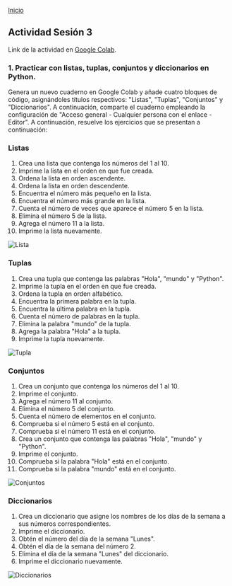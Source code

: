<!-- No borrar o modificar -->
[Inicio](./index.md)

## Actividad Sesión 3 

Link de la actividad en [Google Colab](https://colab.research.google.com/drive/125AHz-P54S0yFl57eHj4Jrpfi9k5Gh1F?usp=sharing).

### 1. Practicar con listas, tuplas, conjuntos y diccionarios en Python.

Genera un nuevo cuaderno en Google Colab y añade cuatro bloques de código, asignándoles títulos respectivos: "Listas", "Tuplas", "Conjuntos" y "Diccionarios". A continuación, comparte el cuaderno empleando la configuración de "Acceso general - Cualquier persona con el enlace - Editor". A continuación, resuelve los ejercicios que se presentan a continuación:

### Listas

1.  Crea una lista que contenga los números del 1 al 10.
2.  Imprime la lista en el orden en que fue creada.
3.  Ordena la lista en orden ascendente.
4.  Ordena la lista en orden descendente.
5.  Encuentra el número más pequeño en la lista.
7.  Encuentra el número más grande en la lista.
8.  Cuenta el número de veces que aparece el número 5 en la lista.
9.  Elimina el número 5 de la lista.
10. Agrega el número 11 a la lista.
11. Imprime la lista nuevamente.

![Lista](https://firebasestorage.googleapis.com/v0/b/prueba-64c31.appspot.com/o/listas.png?alt=media&token=82c14e90-2266-488c-9057-de20be3b4952)



### Tuplas

1. Crea una tupla que contenga las palabras "Hola", "mundo" y "Python".
2. Imprime la tupla en el orden en que fue creada.
3. Ordena la tupla en orden alfabético.
4. Encuentra la primera palabra en la tupla.
5. Encuentra la última palabra en la tupla.
6. Cuenta el número de palabras en la tupla.
7. Elimina la palabra "mundo" de la tupla.
8. Agrega la palabra "Hola" a la tupla.
9. Imprime la tupla nuevamente.

![Tupla](https://firebasestorage.googleapis.com/v0/b/prueba-64c31.appspot.com/o/tuplas.png?alt=media&token=29a770f8-ada2-4cda-a533-72294e97e507)

### Conjuntos

1.  Crea un conjunto que contenga los números del 1 al 10.
2.  Imprime el conjunto.
3.  Agrega el número 11 al conjunto.
4.  Elimina el número 5 del conjunto.
5.  Cuenta el número de elementos en el conjunto.
6.  Comprueba si el número 5 está en el conjunto.
7.  Comprueba si el número 11 está en el conjunto.
8.  Crea un conjunto que contenga las palabras "Hola", "mundo" y "Python".
9.  Imprime el conjunto.
10. Comprueba si la palabra "Hola" está en el conjunto.
11. Comprueba si la palabra "mundo" está en el conjunto.

![Conjuntos](https://firebasestorage.googleapis.com/v0/b/prueba-64c31.appspot.com/o/conjuntos.png?alt=media&token=f0ae1d77-ae07-463c-b493-f3fe9d351dd1)

### Diccionarios

1. Crea un diccionario que asigne los nombres de los días de la semana a sus números correspondientes.
2. Imprime el diccionario.
3. Obtén el número del día de la semana "Lunes".
4. Obtén el día de la semana del número 2.
5. Elimina el día de la semana "Lunes" del diccionario.
6. Imprime el diccionario nuevamente.

![Diccionarios](https://firebasestorage.googleapis.com/v0/b/prueba-64c31.appspot.com/o/diccionario.png?alt=media&token=0eb9a852-4f0a-44ed-bf2b-22b9a2a122a2)





